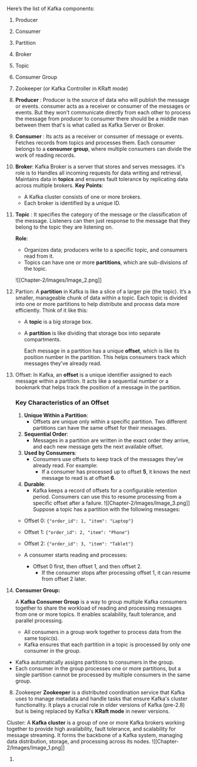 Here’s the list of Kafka components:

1. Producer
2. Consumer
3. Partition
4. Broker
5. Topic
6. Consumer Group
7. Zookeeper (or Kafka Controller in KRaft mode)

1. **Producer** : Producer is the source of data who will publish the message or events. consumer  acts as a receiver or consumer of the messages or events. But they won't communicate directly from each other to process the message from producer to consumer there should be a middle man between them that's is what called as Kafka Server or Broker.
   
2. **Consumer** : Its acts as a receiver or consumer of message or events. Fetches records from topics and processes them. Each consumer belongs to a **consumer group**, where multiple consumers can divide the work of reading records.
   
3. **Broker**:  Kafka Broker is a server that stores and serves messages. it's role is to Handles all incoming requests for data writing and retrieval, Maintains data in **topics** and ensures fault tolerance by replicating data across multiple brokers.
    **Key Points**:
	- A Kafka cluster consists of one or more brokers.
	- Each broker is identified by a unique ID.
 4. **Topic** : It specifies the category of the message or the classification of the message. Listeners can then just response to the message that they belong to the topic they are listening on.
 
	**Role**:
	
	- Organizes data; producers write to a specific topic, and consumers read from it.
	- Topics can have one or more **partitions**, which are sub-divisions of the topic. 

	![[Chapter-2/Images/Image_2.png]]

5. Partion:
	A **partition** in Kafka is like a slice of a larger pie (the topic). It’s a smaller, manageable chunk of data within a topic. Each topic is divided into one or more partitions to help distribute and process data more efficiently.
	Think of it like this:
	- A **topic** is a big storage box.
	- A **partition** is like dividing that storage box into separate compartments.
	  
		Each message in a partition has a unique **offset**, which is like its position number in the partition. This helps consumers track which messages they’ve already read.
		
6. Offset: In Kafka, an **offset** is a unique identifier assigned to each message within a partition. It acts like a sequential number or a bookmark that helps track the position of a message in the partition.
   
   ### **Key Characteristics of an Offset**
	
	1. **Unique Within a Partition**:
	    - Offsets are unique only within a specific partition. Two different partitions can have the same offset for their messages.
	2. **Sequential Order**:
	    - Messages in a partition are written in the exact order they arrive, and each new message gets the next available offset.
	3. **Used by Consumers**:
	    - Consumers use offsets to keep track of the messages they’ve already read. For example:
	        - If a consumer has processed up to offset **5**, it knows the next message to read is at offset **6**.
	4. **Durable**:
	    - Kafka keeps a record of offsets for a configurable retention period. Consumers can use this to resume processing from a specific offset after a failure.
   ![[Chapter-2/Images/Image_3.png]]
	Suppose a topic has a partition with the following messages:
											
	- Offset 0: `{"order_id": 1, "item": "Laptop"}`
	    
	- Offset 1: `{"order_id": 2, "item": "Phone"}`
	    
	- Offset 2: `{"order_id": 3, "item": "Tablet"}`
	    
	- A consumer starts reading and processes:
	    
	    - Offset 0 first, then offset 1, and then offset 2.
			- If the consumer stops after processing offset 1, it can resume from offset 2 later.
			  
7. **Consumer Group:**
   
   A **Kafka Consumer Group** is a way to group multiple Kafka consumers together to share the workload of reading and processing messages from one or more topics. It enables scalability, fault tolerance, and parallel processing.
   - All consumers in a group work together to process data from the same topic(s).
   - Kafka ensures that each partition in a topic is processed by only one consumer in the group.
  -  Kafka automatically assigns partitions to consumers in the group.
  - Each consumer in the group processes one or more partitions, but a single partition cannot be processed by multiple consumers in the same group.
    
    
8. Zookeeper
   **Zookeeper** is a distributed coordination service that Kafka uses to manage metadata and handle tasks that ensure Kafka's cluster functionality. It plays a crucial role in older versions of Kafka (pre-2.8) but is being replaced by Kafka's **KRaft mode** in newer versions.
    
    
  Cluster:
   A **Kafka cluster** is a group of one or more Kafka brokers working together to provide high availability, fault tolerance, and scalability for message streaming. It forms the backbone of a Kafka system, managing data distribution, storage, and processing across its nodes.
   ![[Chapter-2/Images/Image_1.png]]
   
1. 